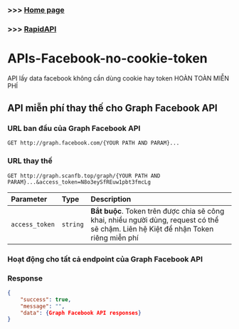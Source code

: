 ### >>> [Home page](http://graph.scanfb.top)

### >>> [RapidAPI](https://rapidapi.com/tml25092004/api/facebook-data-api2)

# APIs-Facebook-no-cookie-token
API lấy data facebook không cần dùng cookie hay token
HOÀN TOÀN MIỄN PHÍ

## API miễn phí thay thế cho Graph Facebook API

### URL ban đầu của Graph Facebook API

```http
GET http://graph.facebook.com/{YOUR PATH AND PARAM}...
```

### URL thay thế

```http
GET http://graph.scanfb.top/graph/{YOUR PATH AND PARAM}...&access_token=N8o3eySfREuw1pbt3fmcLg
```

| Parameter | Type     | Description                |
| :-------- | :------- | :------------------------- |
| `access_token` | `string` | **Bắt buộc**. Token trên được chia sẽ công khai, nhiều người dùng, request có thể sẽ chậm. Liên hệ Kiệt để nhận Token riêng miễn phí |

### Hoạt động cho tất cả endpoint của Graph Facebook API

### Response

```json
{
    "success": true,
    "message": "",
    "data": {Graph Facebook API responses}
}
```

